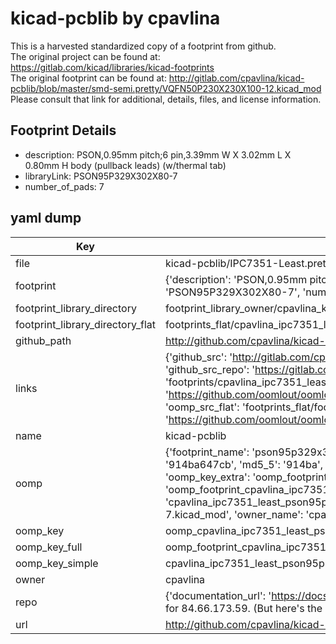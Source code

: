# kicad-pcblib by cpavlina  
This is a harvested standardized copy of a footprint from github.  
The original project can be found at:  
https://gitlab.com/kicad/libraries/kicad-footprints  
The original footprint can be found at:
http://gitlab.com/cpavlina/kicad-pcblib/blob/master/smd-semi.pretty/VQFN50P230X230X100-12.kicad_mod
Please consult that link for additional, details, files, and license information.  
## Footprint Details
* description: PSON,0.95mm pitch;6 pin,3.39mm W X 3.02mm L X 0.80mm H body (pullback leads) (w/thermal tab)  
* libraryLink: PSON95P329X302X80-7  
* number_of_pads: 7  
## yaml dump  
| Key | Value |  
| --- | --- |  
| file | kicad-pcblib/IPC7351-Least.pretty/PSON95P329X302X80-7.kicad_mod |  
| footprint | {'description': 'PSON,0.95mm pitch;6 pin,3.39mm W X 3.02mm L X 0.80mm H body (pullback leads) (w/thermal tab)', 'libraryLink': 'PSON95P329X302X80-7', 'number_of_pads': 7} |  
| footprint_library_directory | footprint_library_owner/cpavlina_kicad-pcblib |  
| footprint_library_directory_flat | footprints_flat/cpavlina_ipc7351_least_pson95p329x302x80_7/working |  
| github_path | http://github.com/cpavlina/kicad-pcblib/blob/master/IPC7351-Least.pretty/PSON95P329X302X80-7.kicad_mod |  
| links | {'github_src': 'http://gitlab.com/cpavlina/kicad-pcblib/blob/master/smd-semi.pretty/VQFN50P230X230X100-12.kicad_mod', 'github_src_repo': 'https://gitlab.com/kicad/libraries/kicad-footprints', 'oomp_bot': 'footprints/cpavlina_ipc7351_least_pson95p329x302x80_7/working', 'oomp_bot_github': 'https://github.com/oomlout/oomlout_oomp_footprint_bot/tree/main/footprints/cpavlina_ipc7351_least_pson95p329x302x80_7/working', 'oomp_src_flat': 'footprints_flat/footprints_flat/cpavlina_ipc7351_least_pson95p329x302x80_7/working', 'oomp_src_flat_github': 'https://github.com/oomlout/oomlout_oomp_footprint_src/tree/main/footprints_flat/cpavlina_ipc7351_least_pson95p329x302x80_7/working'} |  
| name | kicad-pcblib |  
| oomp | {'footprint_name': 'pson95p329x302x80_7', 'library_name': 'ipc7351_least', 'md5': '914ba647cbef378f2beda10f0ab2a86c', 'md5_10': '914ba647cb', 'md5_5': '914ba', 'md5_6': '914ba6', 'oomp_key': 'oomp_cpavlina_ipc7351_least_pson95p329x302x80_7', 'oomp_key_extra': 'oomp_footprint_cpavlina_ipc7351_least_pson95p329x302x80_7', 'oomp_key_full': 'oomp_footprint_cpavlina_ipc7351_least_pson95p329x302x80_7_914ba6', 'oomp_key_simple': 'cpavlina_ipc7351_least_pson95p329x302x80_7', 'original_filename': 'kicad-pcblib/IPC7351-Least.pretty/PSON95P329X302X80-7.kicad_mod', 'owner_name': 'cpavlina'} |  
| oomp_key | oomp_cpavlina_ipc7351_least_pson95p329x302x80_7 |  
| oomp_key_full | oomp_footprint_cpavlina_ipc7351_least_pson95p329x302x80_7 |  
| oomp_key_simple | cpavlina_ipc7351_least_pson95p329x302x80_7 |  
| owner | cpavlina |  
| repo | {'documentation_url': 'https://docs.github.com/rest/overview/resources-in-the-rest-api#rate-limiting', 'message': "API rate limit exceeded for 84.66.173.59. (But here's the good news: Authenticated requests get a higher rate limit. Check out the documentation for more details.)"} |  
| url | http://github.com/cpavlina/kicad-pcblib |  

